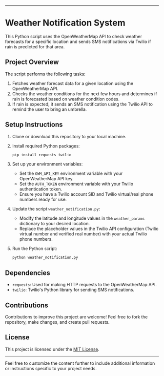 
---

# Weather Notification System

This Python script uses the OpenWeatherMap API to check weather forecasts for a specific location and sends SMS notifications via Twilio if rain is predicted for that area.

## Project Overview

The script performs the following tasks:

1. Fetches weather forecast data for a given location using the OpenWeatherMap API.
2. Checks the weather conditions for the next few hours and determines if rain is forecasted based on weather condition codes.
3. If rain is expected, it sends an SMS notification using the Twilio API to remind the user to bring an umbrella.

## Setup Instructions

1. Clone or download this repository to your local machine.

2. Install required Python packages:
   ```bash
   pip install requests twilio
   ```

3. Set up your environment variables:
   - Set the `OWM_API_KEY` environment variable with your OpenWeatherMap API key.
   - Set the `AUTH_TOKEN` environment variable with your Twilio authentication token.
   - Ensure you have a Twilio account SID and Twilio virtual/real phone numbers ready for use.

4. Update the script `weather_notification.py`:
   - Modify the latitude and longitude values in the `weather_params` dictionary to your desired location.
   - Replace the placeholder values in the Twilio API configuration (Twilio virtual number and verified real number) with your actual Twilio phone numbers.

5. Run the Python script:
   ```bash
   python weather_notification.py
   ```

## Dependencies

- `requests`: Used for making HTTP requests to the OpenWeatherMap API.
- `twilio`: Twilio's Python library for sending SMS notifications.

## Contributions

Contributions to improve this project are welcome! Feel free to fork the repository, make changes, and create pull requests.

## License

This project is licensed under the [MIT License](LICENSE).

---

Feel free to customize the content further to include additional information or instructions specific to your project needs.
